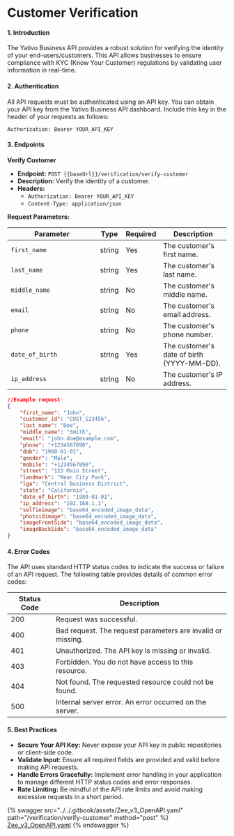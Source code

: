 # Customer Verification

#### 1. Introduction

The Yativo Business API provides a robust solution for verifying the identity of your end-users/customers. This API allows businesses to ensure compliance with KYC (Know Your Customer) regulations by validating user information in real-time.

#### 2. Authentication

All API requests must be authenticated using an API key. You can obtain your API key from the Yativo Business API dashboard. Include this key in the header of your requests as follows:

```
Authorization: Bearer YOUR_API_KEY
```

#### 3. Endpoints

**Verify Customer**

* **Endpoint:** `POST {{baseUrl}}/verification/verify-customer`
* **Description:** Verify the identity of a customer.
* **Headers:**
  * `Authorization: Bearer YOUR_API_KEY`
  * `Content-Type: application/json`

**Request Parameters:**

<table><thead><tr><th width="189">Parameter</th><th>Type</th><th>Required</th><th>Description</th></tr></thead><tbody><tr><td><code>first_name</code></td><td>string</td><td>Yes</td><td>The customer's first name.</td></tr><tr><td><code>last_name</code></td><td>string</td><td>Yes</td><td>The customer's last name.</td></tr><tr><td><code>middle_name</code></td><td>string</td><td>No</td><td>The customer's middle name.</td></tr><tr><td><code>email</code></td><td>string</td><td>No</td><td>The customer's email address.</td></tr><tr><td><code>phone</code></td><td>string</td><td>No</td><td>The customer's phone number.</td></tr><tr><td><code>date_of_birth</code></td><td>string</td><td>Yes</td><td>The customer's date of birth (YYYY-MM-DD).</td></tr><tr><td><code>ip_address</code></td><td>string</td><td>No</td><td>The customer's IP address.</td></tr></tbody></table>

```json
//Example request
{
    "first_name": "John",
    "customer_id": "CUST_123456",
    "last_name": "Doe",
    "middle_name": "Smith",
    "email": "john.doe@example.com",
    "phone": "+1234567890",
    "dob": "1980-01-01",
    "gender": "Male",
    "mobile": "+1234567890",
    "street": "123 Main Street",
    "landmark": "Near City Park",
    "lga": "Central Business District",
    "state": "California",
    "date_of_birth": "1980-01-01",
    "ip_address": "192.168.1.1",
    "selfieimage": "base64_encoded_image_data",
    "photoidimage": "base64_encoded_image_data",
    "imageFrontSide": "base64_encoded_image_data",
    "imageBackSide": "base64_encoded_image_data"
}
```

#### 4. Error Codes

The API uses standard HTTP status codes to indicate the success or failure of an API request. The following table provides details of common error codes:

| Status Code | Description                                                 |
| ----------- | ----------------------------------------------------------- |
| 200         | Request was successful.                                     |
| 400         | Bad request. The request parameters are invalid or missing. |
| 401         | Unauthorized. The API key is missing or invalid.            |
| 403         | Forbidden. You do not have access to this resource.         |
| 404         | Not found. The requested resource could not be found.       |
| 500         | Internal server error. An error occurred on the server.     |

#### 5. Best Practices

* **Secure Your API Key:** Never expose your API key in public repositories or client-side code.
* **Validate Input:** Ensure all required fields are provided and valid before making API requests.
* **Handle Errors Gracefully:** Implement error handling in your application to manage different HTTP status codes and error responses.
* **Rate Limiting:** Be mindful of the API rate limits and avoid making excessive requests in a short period.



{% swagger src="../../.gitbook/assets/Zee_v3_OpenAPI.yaml" path="/verification/verify-customer" method="post" %}
[Zee_v3_OpenAPI.yaml](../../.gitbook/assets/Zee_v3_OpenAPI.yaml)
{% endswagger %}
